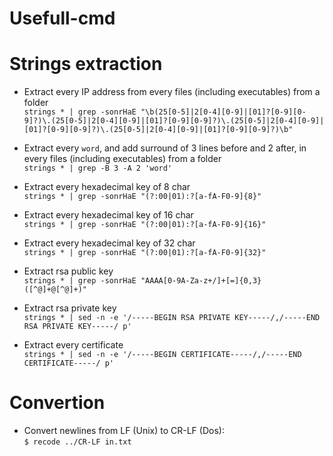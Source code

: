 Usefull-cmd
===========
Strings extraction
==================
* Extract every IP address from every files (including executables) from a folder  
`strings * | grep -sonrHaE "\b(25[0-5]|2[0-4][0-9]|[01]?[0-9][0-9]?)\.(25[0-5]|2[0-4][0-9]|[01]?[0-9][0-9]?)\.(25[0-5]|2[0-4][0-9]|[01]?[0-9][0-9]?)\.(25[0-5]|2[0-4][0-9]|[01]?[0-9][0-9]?)\b"`

* Extract every `word`, and add surround of 3 lines before and 2 after, in every files (including executables) from a folder  
`strings * | grep -B 3 -A 2 'word'`

* Extract every hexadecimal key of 8 char  
`strings * | grep -sonrHaE "(?:00|01):?[a-fA-F0-9]{8}"`

* Extract every hexadecimal key of 16 char  
`strings * | grep -sonrHaE "(?:00|01):?[a-fA-F0-9]{16}"`

* Extract every hexadecimal key of 32 char  
`strings * | grep -sonrHaE "(?:00|01):?[a-fA-F0-9]{32}"`

* Extract rsa public key  
`strings * | grep -sonrHaE "AAAA[0-9A-Za-z+/]+[=]{0,3} ([^@]+@[^@]+)"`

* Extract rsa private key  
`strings * | sed -n -e '/-----BEGIN RSA PRIVATE KEY-----/,/-----END RSA PRIVATE KEY-----/ p'`

* Extract every certificate  
`strings * | sed -n -e '/-----BEGIN CERTIFICATE-----/,/-----END CERTIFICATE-----/ p'`

Convertion
==========
* Convert newlines from LF (Unix) to CR-LF (Dos):  
`$ recode ../CR-LF in.txt`
